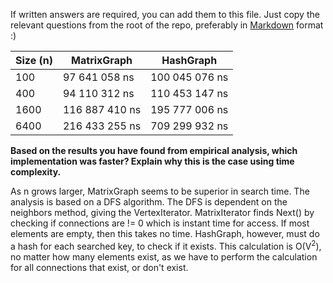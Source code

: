 If written answers are required, you can add them to this file. Just copy the relevant questions from the root of the repo, preferably in [Markdown](https://guides.github.com/features/mastering-markdown/) format :)


| Size (n)   | MatrixGraph | HashGraph |
| ---------- | ----------- | --------- |
| 100        |97 641 058 ns|100 045 076 ns|
| 400        |94 110 312 ns|110 453 147 ns|
| 1600       |116 887 410 ns|195 777 006 ns|
| 6400       |216 433 255 ns|709 299 932 ns|

**Based on the results you have found from empirical analysis, which
implementation was faster? Explain why this is the case using time complexity.**

As n grows larger, MatrixGraph seems to be superior in search time. The analysis is based on a DFS algorithm. The DFS
is dependent on the neighbors method, giving the VertexIterator. MatrixIterator finds Next() by checking if connections are != 0
which is instant time for access. If most elements are empty, then this takes no time. HashGraph, however, must do a hash
for each searched key, to check if it exists. This calculation is O(V<sup>2</sup>), no matter how many elements exist, as we have to
perform the calculation for all connections that exist, or don't exist.